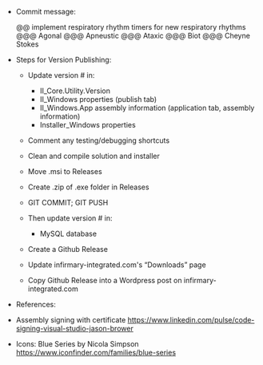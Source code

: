 ﻿* Commit message:



  @@ implement respiratory rhythm timers for new respiratory rhythms
  @@@ Agonal
  @@@ Apneustic
  @@@ Ataxic
  @@@ Biot
  @@@ Cheyne Stokes



* Steps for Version Publishing:
	- Update version # in:
		- II_Core.Utility.Version
		- II_Windows properties (publish tab)
		- II_Windows.App assembly information (application tab, assembly information)
		- Installer_Windows properties

	- Comment any testing/debugging shortcuts
	- Clean and compile solution and installer
	- Move .msi to Releases
	- Create .zip of .exe folder in Releases
	- GIT COMMIT; GIT PUSH

	- Then update version # in:
		- MySQL database
	- Create a Github Release
	- Update infirmary-integrated.com's “Downloads” page
	- Copy Github Release into a Wordpress post on infirmary-integrated.com


* References:
- Assembly signing with certificate
	https://www.linkedin.com/pulse/code-signing-visual-studio-jason-brower

- Icons: Blue Series by Nicola Simpson
	https://www.iconfinder.com/families/blue-series